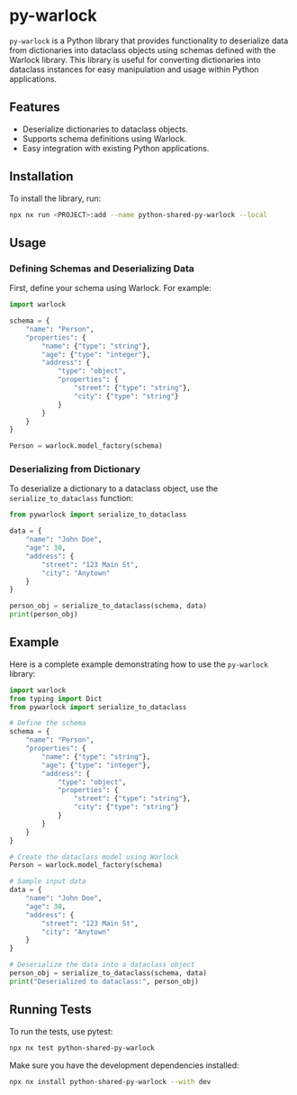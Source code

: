# py-warlock

`py-warlock` is a Python library that provides functionality to deserialize data from dictionaries into dataclass objects using schemas defined with the Warlock library. This library is useful for converting dictionaries into dataclass instances for easy manipulation and usage within Python applications.

## Features

- Deserialize dictionaries to dataclass objects.
- Supports schema definitions using Warlock.
- Easy integration with existing Python applications.

## Installation

To install the library, run:

```sh
npx nx run <PROJECT>:add --name python-shared-py-warlock --local
```

## Usage

### Defining Schemas and Deserializing Data

First, define your schema using Warlock. For example:

```python
import warlock

schema = {
    "name": "Person",
    "properties": {
        "name": {"type": "string"},
        "age": {"type": "integer"},
        "address": {
            "type": "object",
            "properties": {
                "street": {"type": "string"},
                "city": {"type": "string"}
            }
        }
    }
}

Person = warlock.model_factory(schema)
```

### Deserializing from Dictionary

To deserialize a dictionary to a dataclass object, use the `serialize_to_dataclass` function:

```python
from pywarlock import serialize_to_dataclass

data = {
    "name": "John Doe",
    "age": 30,
    "address": {
        "street": "123 Main St",
        "city": "Anytown"
    }
}

person_obj = serialize_to_dataclass(schema, data)
print(person_obj)
```

## Example

Here is a complete example demonstrating how to use the `py-warlock` library:

```python
import warlock
from typing import Dict
from pywarlock import serialize_to_dataclass

# Define the schema
schema = {
    "name": "Person",
    "properties": {
        "name": {"type": "string"},
        "age": {"type": "integer"},
        "address": {
            "type": "object",
            "properties": {
                "street": {"type": "string"},
                "city": {"type": "string"}
            }
        }
    }
}

# Create the dataclass model using Warlock
Person = warlock.model_factory(schema)

# Sample input data
data = {
    "name": "John Doe",
    "age": 30,
    "address": {
        "street": "123 Main St",
        "city": "Anytown"
    }
}

# Deserialize the data into a dataclass object
person_obj = serialize_to_dataclass(schema, data)
print("Deserialized to dataclass:", person_obj)
```

## Running Tests

To run the tests, use pytest:

```sh
npx nx test python-shared-py-warlock
```

Make sure you have the development dependencies installed:

```sh
npx nx install python-shared-py-warlock --with dev
```
